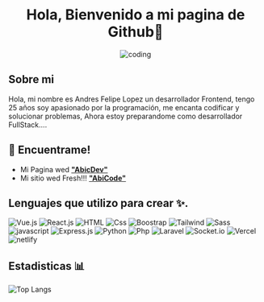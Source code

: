 <div align="center">
  
# Hola, Bienvenido a mi pagina de Github👋

![coding](https://avatars.githubusercontent.com/u/148375509?v=4)
</div>

## Sobre mi

Hola, mi nombre es Andres Felipe Lopez un desarrollador Frontend, tengo 25 años soy apasionado por la programación, me encanta codificar y solucionar problemas, Ahora estoy preparandome como desarrollador FullStack....

## 📍 Encuentrame!

- Mi Pagina wed **["AbicDev"](https://abicdev.vercel.app/)**
- Mi sitio wed Fresh!!! **["AbiCode"](https://cv-vue-andres-f-lopez.vercel.app/)**

## Lenguajes que utilizo para crear ✨.
![Vue.js](https://img.shields.io/badge/Vue.js-35495E?style=for-the-badge&logo=vue.js&logoColor=4FC08D "Vue")
![React.js](https://img.shields.io/badge/react.js-1E90FF?style=for-the-badge&logo=react&logoColor=white%20%22react%22)
![HTML](https://img.shields.io/badge/HTML5-E34F26?style=for-the-badge&logo=html5&logoColor=white "HTML")
![Css](https://img.shields.io/badge/CSS3-1572B6?style=for-the-badge&logo=css3&logoColor=white "Css")
![Boostrap](https://img.shields.io/badge/Bootstrap-563D7C?style=for-the-badge&logo=bootstrap&logoColor=white "Boostrap")
![Tailwind](https://img.shields.io/badge/Tailwind_CSS-38B2AC?style=for-the-badge&logo=tailwind-css&logoColor=white "Tailwind")
![Sass](https://img.shields.io/badge/Sass-CC6699?style=for-the-badge&logo=sass&logoColor=white "Sass")
![javascript](https://img.shields.io/badge/JavaScript-F7DF1E?style=for-the-badge&logo=javascript&logoColor=black "javascript")
![Express.js](https://img.shields.io/badge/express.js-F7DF1E?style=for-the-badge&logo=express&logoColor=black)
![Python](https://img.shields.io/badge/python-1E90FF?style=for-the-badge&logo=python&logoColor=white%20%22python%22)
![Php](https://img.shields.io/badge/PHP-777BB4?style=for-the-badge&logo=php&logoColor=white "Php")
![Laravel](https://img.shields.io/badge/Laravel-FF2D20?style=for-the-badge&logo=laravel&logoColor=white "Laravel")
![Socket.io](https://img.shields.io/badge/Socket.io-fff?style=for-the-badge&logo=socket.io&logoColor=black)
![Vercel](https://img.shields.io/badge/Vercel-000000?style=for-the-badge&logo=vercel&logoColor=white "Vercel")
![netlify](https://img.shields.io/badge/Netlify-00C7B7?style=for-the-badge&logo=netlify&logoColor=white "netlify")




## Estadisticas 📊

![Top Langs](https://github-readme-stats.vercel.app/api/top-langs/?username=Abic26&layout=compact&show_icons=true&theme=holi&hide_border=true&border_radius=50)
